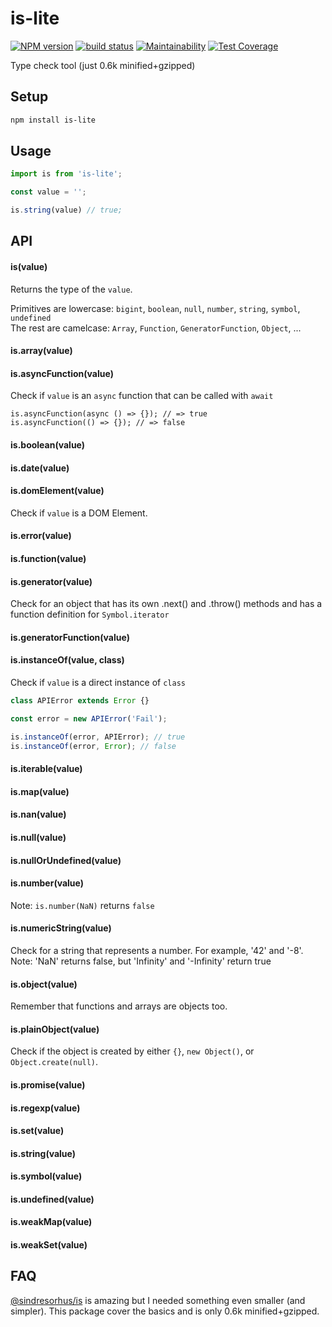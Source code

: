 # is-lite

[![NPM version](https://badge.fury.io/js/is-lite.svg)](https://www.npmjs.com/package/is-lite) [![build status](https://travis-ci.org/gilbarbara/is-lite.svg)](https://travis-ci.org/gilbarbara/is-lite) [![Maintainability](https://api.codeclimate.com/v1/badges/7249fdaab7d4edf92bd0/maintainability)](https://codeclimate.com/github/gilbarbara/is-lite/maintainability) [![Test Coverage](https://api.codeclimate.com/v1/badges/7249fdaab7d4edf92bd0/test_coverage)](https://codeclimate.com/github/gilbarbara/is-lite/test_coverage)

Type check tool (just 0.6k minified+gzipped)

## Setup

```bash
npm install is-lite
```

## Usage

```js
import is from 'is-lite';

const value = '';

is.string(value) // true;

```

## API

#### is(value)

Returns the type of the `value`.

Primitives are lowercase: `bigint`, `boolean`, `null`, `number`, `string`, `symbol`, `undefined`  
The rest are camelcase: `Array`, `Function`, `GeneratorFunction`, `Object`, ...

#### is.array(value)

#### is.asyncFunction(value)

Check if `value` is an `async` function that can be called with `await`

```
is.asyncFunction(async () => {}); // => true
is.asyncFunction(() => {}); // => false
```

#### is.boolean(value)

#### is.date(value)

#### is.domElement(value)  
Check if `value` is a DOM Element.

#### is.error(value)

#### is.function(value)

#### is.generator(value)  
Check for an object that has its own .next() and .throw() methods and has a function definition for `Symbol.iterator`

#### is.generatorFunction(value)

#### is.instanceOf(value, class)
Check if `value` is a direct instance of `class`

```js
class APIError extends Error {}

const error = new APIError('Fail');

is.instanceOf(error, APIError); // true 
is.instanceOf(error, Error); // false 
```

#### is.iterable(value)

#### is.map(value)

#### is.nan(value)

#### is.null(value)

#### is.nullOrUndefined(value)

#### is.number(value)  
Note: `is.number(NaN)` returns `false`

#### is.numericString(value)
Check for a string that represents a number. For example, '42' and '-8'.
Note: 'NaN' returns false, but 'Infinity' and '-Infinity' return true

#### is.object(value) 
Remember that functions and arrays are objects too.

#### is.plainObject(value) 
Check if the object is created by either `{}`, `new Object()`, or `Object.create(null)`.

#### is.promise(value)

#### is.regexp(value)

#### is.set(value)

#### is.string(value)

#### is.symbol(value)

#### is.undefined(value)

#### is.weakMap(value)

#### is.weakSet(value)

## FAQ

[@sindresorhus/is](https://github.com/sindresorhus/is) is amazing but I needed something even smaller (and simpler).
This package cover the basics and is only 0.6k minified+gzipped.
